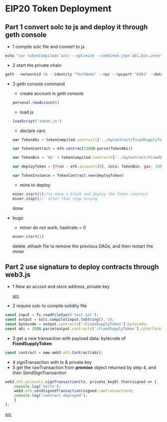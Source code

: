 # EIP20 Token Deployment

## Part 1 convert solc to js and deploy it through geth console

* 1  compile solc file and convert to js

```js
echo "var tokenCompiled=`solc --optimize --combined-json abi,bin,interface ../myContract/FixedSupplyToken/test.sol`" > token.js
```
* 2 start the private chain

```js
geth --networkid 10 --identity "TestNode" --rpc --rpcport "8381" --datadir data0 --port "30303" --nodiscover console
```

* 3 geth console command

   * create account in geth console
   ```js
   personal.newAccount()
   ```

  * load js
  ```js
  loadScript('token.js')    
  ```

  * declare vars
  ```js
  var TokenAbi = tokenCompiled.contracts['../myContract/FixedSupplyToken/test.sol:FixedSupplyToken'].abi

  var TokenContract = eth.contract(JSON.parse(TokenAbi))

  var TokenBin = '0x' + tokenCompiled.contracts['../myContract/FixedSupplyToken/test.sol:FixedSupplyToken'].bin

  var deployToken = {from : eth.accounts[0], data: TokenBin, gas: 100000}

  var TokenInstance = TokenContract.new(deployToken)
  ```

  * mine to deploy
  ```js
  miner.start(1)//to mine a block and deploy the Token contract
  miner.stop()//  after that stop mining
  ```
  done

* bugs: 

  * miner do not work, hashrate = 0
  ```js
  miner.start(1)
  ```
  delete .ethash file to remove the previous DAGs, and then restart the miner  


## Part 2 use signature to deploy contracts through web3.js

* 1 New an accout and store address, private key

   [src](https://github.com/oo7ww/FixedSupplyToken/blob/master/newAccount.js)
* 2 require solc to compile solidity file
```js
const input = fs.readFileSync('test.sol');
const output = solc.compile(input.toString(), 1);
const bytecode = output.contracts[':FixedSupplyToken'].bytecode;
const abi = JSON.parse(output.contracts[':FixedSupplyToken'].interface);
```

* 3 get a new transaction with payload data: bytecode of **FixedSupplyToken** 

```js
const contract = new web3.eth.Contract(abi);
```
* 4 signTransaction with tx & private key 
* 5 get the rawTransaction from **promise** object returned by step 4, and then SendSignTransaction
```js
web3.eth.accounts.signTransaction(tx, private_key0).then(signed => {
    console.log('hello');
    web3.eth.sendSignedTransaction(signed.rawTransaction);
    console.log('contract deployed');
    }
);
```

   [src](https://github.com/oo7ww/FixedSupplyToken/blob/master/Sign%26deployContract.js)